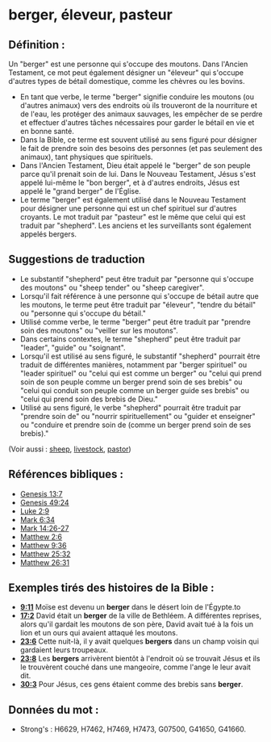# berger, éleveur, pasteur

## Définition :

Un "berger" est une personne qui s'occupe des moutons. Dans l'Ancien Testament, ce mot peut également désigner un "éleveur" qui s'occupe d'autres types de bétail domestique, comme les chèvres ou les bovins.

* En tant que verbe, le terme "berger" signifie conduire les moutons (ou d'autres animaux) vers des endroits où ils trouveront de la nourriture et de l'eau, les protéger des animaux sauvages, les empêcher de se perdre et effectuer d'autres tâches nécessaires pour garder le bétail en vie et en bonne santé.
* Dans la Bible, ce terme est souvent utilisé au sens figuré pour désigner le fait de prendre soin des besoins des personnes (et pas seulement des animaux), tant physiques que spirituels.
* Dans l'Ancien Testament, Dieu était appelé le "berger" de son peuple parce qu'il prenait soin de lui. Dans le Nouveau Testament, Jésus s'est appelé lui-même le "bon berger", et à d'autres endroits, Jésus est appelé le "grand berger" de l'Église.
* Le terme "berger" est également utilisé dans le Nouveau Testament pour désigner une personne qui est un chef spirituel sur d'autres croyants. Le mot traduit par "pasteur" est le même que celui qui est traduit par "shepherd". Les anciens et les surveillants sont également appelés bergers.

## Suggestions de traduction

* Le substantif "shepherd" peut être traduit par "personne qui s'occupe des moutons" ou "sheep tender" ou "sheep caregiver".
* Lorsqu'il fait référence à une personne qui s'occupe de bétail autre que les moutons, le terme peut être traduit par "éleveur", "tendre du bétail" ou "personne qui s'occupe du bétail."
* Utilisé comme verbe, le terme "berger" peut être traduit par "prendre soin des moutons" ou "veiller sur les moutons".
* Dans certains contextes, le terme "shepherd" peut être traduit par "leader", "guide" ou "soignant".
* Lorsqu'il est utilisé au sens figuré, le substantif "shepherd" pourrait être traduit de différentes manières, notamment par "berger spirituel" ou "leader spirituel" ou "celui qui est comme un berger" ou "celui qui prend soin de son peuple comme un berger prend soin de ses brebis" ou "celui qui conduit son peuple comme un berger guide ses brebis" ou "celui qui prend soin des brebis de Dieu."
* Utilisé au sens figuré, le verbe "shepherd" pourrait être traduit par "prendre soin de" ou "nourrir spirituellement" ou "guider et enseigner" ou "conduire et prendre soin de (comme un berger prend soin de ses brebis)."

(Voir aussi : [sheep](../other/sheep.md), [livestock](../other/livestock.md), [pastor](../kt/pastor.md))

## Références bibliques :

* [Genesis 13:7](rc://en/tn/help/gen/13/07)
* [Genesis 49:24](rc://en/tn/help/gen/49/24)
* [Luke 2:9](rc://en/tn/help/luk/02/09)
* [Mark 6:34](rc://en/tn/help/mrk/06/34)
* [Mark 14:26-27](rc://en/tn/help/mrk/14/26)
* [Matthew 2:6](rc://en/tn/help/mat/02/06)
* [Matthew 9:36](rc://en/tn/help/mat/09/36)
* [Matthew 25:32](rc://en/tn/help/mat/25/32)
* [Matthew 26:31](rc://en/tn/help/mat/26/31)

## Exemples tirés des histoires de la Bible :

* __[9:11](rc://en/tn/help/obs/09/11)__ Moïse est devenu un __berger__ dans le désert loin de l'Égypte.to
* __[17:2](rc://en/tn/help/obs/17/02)__ David était un __berger__ de la ville de Bethléem. A différentes reprises, alors qu'il gardait les moutons de son père, David avait tué à la fois un lion et un ours qui avaient attaqué les moutons.
* __[23:6](rc://en/tn/help/obs/23/06)__ Cette nuit-là, il y avait quelques __bergers__ dans un champ voisin qui gardaient leurs troupeaux.
* __[23:8](rc://en/tn/help/obs/23/08)__ Les __bergers__ arrivèrent bientôt à l'endroit où se trouvait Jésus et ils le trouvèrent couché dans une mangeoire, comme l'ange le leur avait dit.
* __[30:3](rc://en/tn/help/obs/30/03)__ Pour Jésus, ces gens étaient comme des brebis sans __berger__.

## Données du mot :

* Strong's : H6629, H7462, H7469, H7473, G07500, G41650, G41660.
